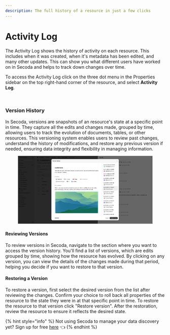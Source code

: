 ```yaml
---
description: The full history of a resource in just a few clicks
---
```


# Activity Log

The Activity Log shows the history of activity on each resource. This includes when it was created, when it's metadata has been edited, and many other updates. This can show you what different users have worked on in Secoda and helps to track down changes over time.

To access the Activity Log click on the three dot menu in the Properties sidebar on the top right-hand corner of the resource, and select **Activity Log**.

<figure><img src="../.gitbook/assets/Kapture 2025-04-22 at 11.37.41.gif" alt=""><figcaption></figcaption></figure>

### Version History

In Secoda, versions are snapshots of an resource's state at a specific point in time. They capture all the edits and changes made, grouped by time, allowing users to track the evolution of documents, tables, or other resources. This versioning system enables users to review past changes, understand the history of modifications, and restore any previous version if needed, ensuring data integrity and flexibility in managing information.

<figure><img src="../.gitbook/assets/image (2) (1) (1) (1).png" alt=""><figcaption></figcaption></figure>

#### Reviewing Versions

To review versions in Secoda, navigate to the section where you want to access the version history. You'll find a list of versions, which are edits grouped by time, showing how the resource has evolved. By clicking on any version, you can view the details of the changes made during that period, helping you decide if you want to restore to that version.

#### Restoring a Version

To restore a version, first select the desired version from the list after reviewing the changes. Confirm your choice to roll back all properties of the resource to the state they were in at that specific point in time. To restore the resource to that version click "Restore version". After the restoration, review the resource to ensure it reflects the desired state.

{% hint style="info" %}
Not using Secoda to manage your data discovery yet? Sign up for free [here](http://app.secoda.co/) 👈
{% endhint %}
